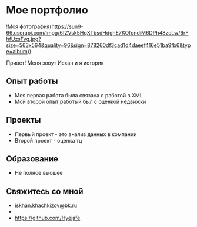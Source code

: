 # Мое портфолио

!Моя фотография(https://sun9-66.userapi.com/impg/6fZVsk5HqXTbsdHdghE7KOfondiM6DPh48zcLw/6rFhfUzsFyg.jpg?size=563x564&quality=96&sign=878260df3cad1d4daeef416e51ba9fb6&type=album))

Привет! Меня зовут Исхан и я историк

## Опыт работы
- Моя первая работа была связана с работой в XML
- Мой второй опыт работый  был с оценкой недвижки


## Проекты
- Первый проект - это анализ данных в компании
- Второй проект - оценка тц


## Образование
- Не полное высшее

## Свяжитесь со мной
- iskhan.khachkizov@bk.ru
- 
- https://github.com/Hyejafe
